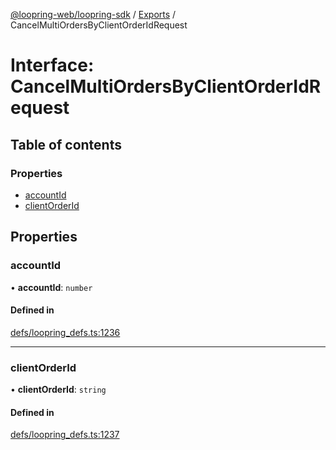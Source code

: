 [@loopring-web/loopring-sdk](../README.md) / [Exports](../modules.md) / CancelMultiOrdersByClientOrderIdRequest

# Interface: CancelMultiOrdersByClientOrderIdRequest

## Table of contents

### Properties

- [accountId](CancelMultiOrdersByClientOrderIdRequest.md#accountid)
- [clientOrderId](CancelMultiOrdersByClientOrderIdRequest.md#clientorderid)

## Properties

### accountId

• **accountId**: `number`

#### Defined in

[defs/loopring_defs.ts:1236](https://github.com/Loopring/loopring_sdk/blob/9d83b66/src/defs/loopring_defs.ts#L1236)

___

### clientOrderId

• **clientOrderId**: `string`

#### Defined in

[defs/loopring_defs.ts:1237](https://github.com/Loopring/loopring_sdk/blob/9d83b66/src/defs/loopring_defs.ts#L1237)
